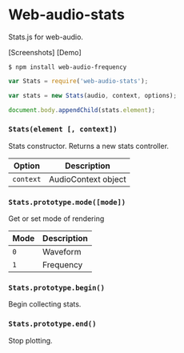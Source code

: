 # Web-audio-stats

Stats.js for web-audio.

[Screenshots]
[Demo]


`$ npm install web-audio-frequency`

```js
var Stats = require('web-audio-stats');

var stats = new Stats(audio, context, options);

document.body.appendChild(stats.element);
```


### `Stats(element [, context])`

Stats constructor. Returns a new stats controller.

| Option | Description |
|---|---|
| `context` | AudioContext object |

### `Stats.prototype.mode([mode])`

Get or set mode of rendering

| Mode | Description |
|---|---|
| `0` | Waveform |
| `1` | Frequency |

### `Stats.prototype.begin()`

Begin collecting stats.

### `Stats.prototype.end()`

Stop plotting.